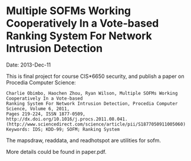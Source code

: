 Multiple SOFMs Working Cooperatively In a Vote-based Ranking System For Network Intrusion Detection
=====================

Date: 2013-Dec-11

This is final project for course CIS*6650 security, and publish a paper on Procedia Computer Science:

    Charlie Obimbo, Haochen Zhou, Ryan Wilson, Multiple SOFMs Working Cooperatively In a Vote-based
    Ranking System For Network Intrusion Detection, Procedia Computer Science, Volume 6, 2011, 
    Pages 219-224, ISSN 1877-0509, http://dx.doi.org/10.1016/j.procs.2011.08.041.
    (http://www.sciencedirect.com/science/article/pii/S1877050911005060)
    Keywords: IDS; KDD-99; SOFM; Ranking System

The mapsdraw, readdata, and readhotspot are utilities for sofm. 

More details could be found in paper.pdf.
